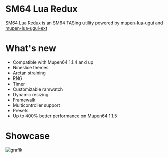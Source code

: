 # SM64 Lua Redux

SM64 Lua Redux is an SM64 TASing utility powered by [mupen-lua-ugui](https://github.com/Aurumaker72/mupen-lua-ugui) and  [mupen-lua-ugui-ext](https://github.com/Aurumaker72/mupen-lua-ugui-ext)

# What's new

- Compatible with Mupen64 1.1.4 and up
- Nineslice themes
- Arctan straining
- RNG
- Timer
- Customizable ramwatch
- Dynamic resizing
- Framewalk
- Multicontroller support
- Presets
- Up to 400% better performance on Mupen64 1.1.5

# Showcase

![grafik](https://github.com/Mupen64-Rewrite/SM64LuaRedux/assets/48759429/802aef1e-5dae-4d02-b3b6-b377f5f3fac8)
